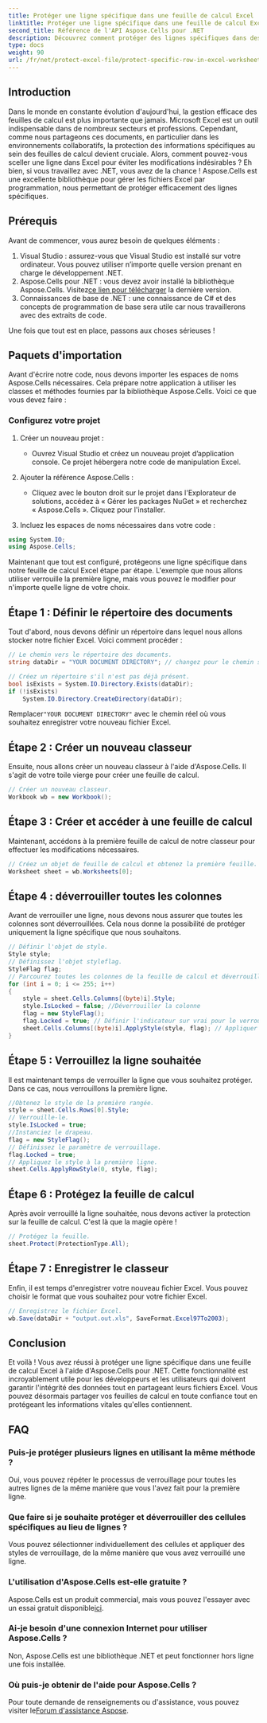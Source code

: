 ```yaml
---
title: Protéger une ligne spécifique dans une feuille de calcul Excel
linktitle: Protéger une ligne spécifique dans une feuille de calcul Excel
second_title: Référence de l'API Aspose.Cells pour .NET
description: Découvrez comment protéger des lignes spécifiques dans des feuilles de calcul Excel à l'aide d'Aspose.Cells pour .NET. Un guide étape par étape conçu pour les développeurs.
type: docs
weight: 90
url: /fr/net/protect-excel-file/protect-specific-row-in-excel-worksheet/
---
```

## Introduction

Dans le monde en constante évolution d'aujourd'hui, la gestion efficace des feuilles de calcul est plus importante que jamais. Microsoft Excel est un outil indispensable dans de nombreux secteurs et professions. Cependant, comme nous partageons ces documents, en particulier dans les environnements collaboratifs, la protection des informations spécifiques au sein des feuilles de calcul devient cruciale. Alors, comment pouvez-vous sceller une ligne dans Excel pour éviter les modifications indésirables ? Eh bien, si vous travaillez avec .NET, vous avez de la chance ! Aspose.Cells est une excellente bibliothèque pour gérer les fichiers Excel par programmation, nous permettant de protéger efficacement des lignes spécifiques.

## Prérequis

Avant de commencer, vous aurez besoin de quelques éléments :

1. Visual Studio : assurez-vous que Visual Studio est installé sur votre ordinateur. Vous pouvez utiliser n’importe quelle version prenant en charge le développement .NET.
2.  Aspose.Cells pour .NET : vous devez avoir installé la bibliothèque Aspose.Cells. Visitez[ce lien pour télécharger](https://releases.aspose.com/cells/net/) la dernière version.
3. Connaissances de base de .NET : une connaissance de C# et des concepts de programmation de base sera utile car nous travaillerons avec des extraits de code.

Une fois que tout est en place, passons aux choses sérieuses !

## Paquets d'importation

Avant d'écrire notre code, nous devons importer les espaces de noms Aspose.Cells nécessaires. Cela prépare notre application à utiliser les classes et méthodes fournies par la bibliothèque Aspose.Cells. Voici ce que vous devez faire :

### Configurez votre projet

1. Créer un nouveau projet :
   - Ouvrez Visual Studio et créez un nouveau projet d’application console. Ce projet hébergera notre code de manipulation Excel.

2. Ajouter la référence Aspose.Cells :
   - Cliquez avec le bouton droit sur le projet dans l'Explorateur de solutions, accédez à « Gérer les packages NuGet » et recherchez « Aspose.Cells ». Cliquez pour l'installer.

3. Incluez les espaces de noms nécessaires dans votre code :
```csharp
using System.IO;
using Aspose.Cells;
```

Maintenant que tout est configuré, protégeons une ligne spécifique dans notre feuille de calcul Excel étape par étape. L'exemple que nous allons utiliser verrouille la première ligne, mais vous pouvez le modifier pour n'importe quelle ligne de votre choix.

## Étape 1 : Définir le répertoire des documents

Tout d'abord, nous devons définir un répertoire dans lequel nous allons stocker notre fichier Excel. Voici comment procéder :

```csharp
// Le chemin vers le répertoire des documents.
string dataDir = "YOUR DOCUMENT DIRECTORY"; // changez pour le chemin souhaité.

// Créez un répertoire s'il n'est pas déjà présent.
bool isExists = System.IO.Directory.Exists(dataDir);
if (!isExists)
    System.IO.Directory.CreateDirectory(dataDir);
```

 Remplacer`"YOUR DOCUMENT DIRECTORY"` avec le chemin réel où vous souhaitez enregistrer votre nouveau fichier Excel.

## Étape 2 : Créer un nouveau classeur

Ensuite, nous allons créer un nouveau classeur à l'aide d'Aspose.Cells. Il s'agit de votre toile vierge pour créer une feuille de calcul.

```csharp
// Créer un nouveau classeur.
Workbook wb = new Workbook();
```

## Étape 3 : Créer et accéder à une feuille de calcul

Maintenant, accédons à la première feuille de calcul de notre classeur pour effectuer les modifications nécessaires.

```csharp
// Créez un objet de feuille de calcul et obtenez la première feuille.
Worksheet sheet = wb.Worksheets[0];
```

## Étape 4 : déverrouiller toutes les colonnes

Avant de verrouiller une ligne, nous devons nous assurer que toutes les colonnes sont déverrouillées. Cela nous donne la possibilité de protéger uniquement la ligne spécifique que nous souhaitons.

```csharp
// Définir l'objet de style.
Style style;
// Définissez l'objet styleflag.
StyleFlag flag;
// Parcourez toutes les colonnes de la feuille de calcul et déverrouillez-les.
for (int i = 0; i <= 255; i++)
{
    style = sheet.Cells.Columns[(byte)i].Style;
    style.IsLocked = false; //Déverrouiller la colonne
    flag = new StyleFlag();
    flag.Locked = true; // Définir l'indicateur sur vrai pour le verrouillage
    sheet.Cells.Columns[(byte)i].ApplyStyle(style, flag); // Appliquer le style
}
```

## Étape 5 : Verrouillez la ligne souhaitée

Il est maintenant temps de verrouiller la ligne que vous souhaitez protéger. Dans ce cas, nous verrouillons la première ligne.

```csharp
//Obtenez le style de la première rangée.
style = sheet.Cells.Rows[0].Style;
// Verrouille-le.
style.IsLocked = true;
//Instanciez le drapeau.
flag = new StyleFlag();
// Définissez le paramètre de verrouillage.
flag.Locked = true;
// Appliquez le style à la première ligne.
sheet.Cells.ApplyRowStyle(0, style, flag);
```

## Étape 6 : Protégez la feuille de calcul

Après avoir verrouillé la ligne souhaitée, nous devons activer la protection sur la feuille de calcul. C'est là que la magie opère !

```csharp
// Protégez la feuille.
sheet.Protect(ProtectionType.All);
```

## Étape 7 : Enregistrer le classeur

Enfin, il est temps d'enregistrer votre nouveau fichier Excel. Vous pouvez choisir le format que vous souhaitez pour votre fichier Excel.

```csharp
// Enregistrez le fichier Excel.
wb.Save(dataDir + "output.out.xls", SaveFormat.Excel97To2003);
```

## Conclusion

Et voilà ! Vous avez réussi à protéger une ligne spécifique dans une feuille de calcul Excel à l'aide d'Aspose.Cells pour .NET. Cette fonctionnalité est incroyablement utile pour les développeurs et les utilisateurs qui doivent garantir l'intégrité des données tout en partageant leurs fichiers Excel. Vous pouvez désormais partager vos feuilles de calcul en toute confiance tout en protégeant les informations vitales qu'elles contiennent.

## FAQ

### Puis-je protéger plusieurs lignes en utilisant la même méthode ?  
Oui, vous pouvez répéter le processus de verrouillage pour toutes les autres lignes de la même manière que vous l'avez fait pour la première ligne.

### Que faire si je souhaite protéger et déverrouiller des cellules spécifiques au lieu de lignes ?  
Vous pouvez sélectionner individuellement des cellules et appliquer des styles de verrouillage, de la même manière que vous avez verrouillé une ligne.

### L'utilisation d'Aspose.Cells est-elle gratuite ?  
 Aspose.Cells est un produit commercial, mais vous pouvez l'essayer avec un essai gratuit disponible[ici](https://releases.aspose.com/).

### Ai-je besoin d'une connexion Internet pour utiliser Aspose.Cells ?  
Non, Aspose.Cells est une bibliothèque .NET et peut fonctionner hors ligne une fois installée.

### Où puis-je obtenir de l'aide pour Aspose.Cells ?  
 Pour toute demande de renseignements ou d'assistance, vous pouvez visiter le[Forum d'assistance Aspose](https://forum.aspose.com/c/cells/9).